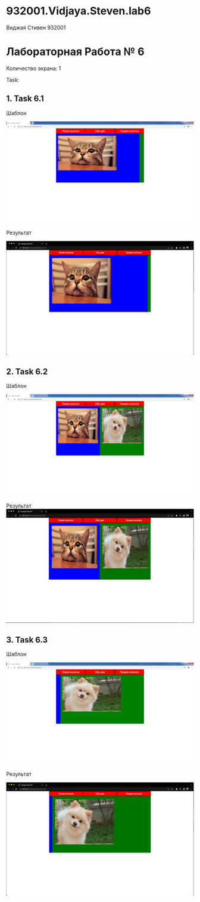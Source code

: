# 932001.Vidjaya.Steven.lab6

Виджая Стивен 932001

# Лабораторная Работа № 6
Количество экрана: 1

Task:
## 1. Task 6.1
   
   Шаблон
   
   ![Макет](https://github.com/Steven2110/932001.Vidjaya.Steven.Weblab/blob/main/Lab6/screenshots/Task6.1.png)

   Результат
   
   ![Результат](https://github.com/Steven2110/932001.Vidjaya.Steven.Weblab/blob/main/Lab6/screenshots/Result6.1.png)

## 2. Task 6.2
   
   Шаблон
   
   ![Макет](https://github.com/Steven2110/932001.Vidjaya.Steven.Weblab/blob/main/Lab6/screenshots/Task6.2.png)

   Результат
   ![Результат](https://github.com/Steven2110/932001.Vidjaya.Steven.Weblab/blob/main/Lab6/screenshots/Result6.2.png)

## 3. Task 6.3
   
   Шаблон
   
   ![Макет](https://github.com/Steven2110/932001.Vidjaya.Steven.Weblab/blob/main/Lab6/screenshots/Task6.3.png)

   Результат
   
   ![Результат](https://github.com/Steven2110/932001.Vidjaya.Steven.Weblab/blob/main/Lab6/screenshots/Result6.3.png)
